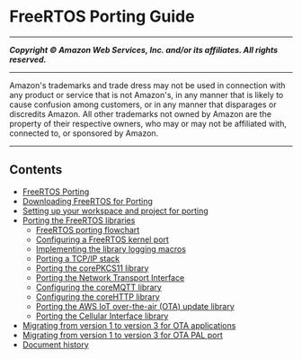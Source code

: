 # FreeRTOS Porting Guide

-----
*****Copyright &copy; Amazon Web Services, Inc. and/or its affiliates. All rights reserved.*****

-----
Amazon's trademarks and trade dress may not be used in 
     connection with any product or service that is not Amazon's, 
     in any manner that is likely to cause confusion among customers, 
     or in any manner that disparages or discredits Amazon. All other 
     trademarks not owned by Amazon are the property of their respective
     owners, who may or may not be affiliated with, connected to, or 
     sponsored by Amazon.

-----
## Contents
+ [FreeRTOS Porting](porting-guide.md)
+ [Downloading FreeRTOS for Porting](porting-download.md)
+ [Setting up your workspace and project for porting](porting-set-up-project.md)
+ [Porting the FreeRTOS libraries](afr-porting.md)
   + [FreeRTOS porting flowchart](porting-chart.md)
   + [Configuring a FreeRTOS kernel port](afr-porting-kernel.md)
   + [Implementing the library logging macros](afr-library-logging-macros.md)
   + [Porting a TCP/IP stack](afr-porting-tcp.md)
   + [Porting the corePKCS11 library](afr-porting-pkcs.md)
   + [Porting the Network Transport Interface](afr-porting-network-transport-interface.md)
   + [Configuring the coreMQTT library](afr-porting-mqtt.md)
   + [Configuring the coreHTTP library](afr-porting-corehttp.md)
   + [Porting the AWS IoT over-the-air (OTA) update library](afr-porting-ota.md)
   + [Porting the Cellular Interface library](freertos-porting-cellular.md)
+ [Migrating from version 1 to version 3 for OTA applications](porting-migration-ota.md)
+ [Migrating from version 1 to version 3 for OTA PAL port](porting-migration-ota-pal.md)
+ [Document history](doc-history.md)